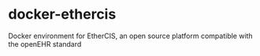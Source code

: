 # docker-ethercis
Docker environment for EtherCIS, an open source platform compatible with the openEHR standard
